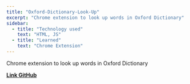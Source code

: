 ```yaml
---
title: "Oxford-Dictionary-Look-Up"
excerpt: "Chrome extension to look up words in Oxford Dictionary"
sidebar:
  - title: "Technology used"
    text: "HTML, JS"
  - title: "Learned"
    text: "Chrome Extension"
---
```


Chrome extension to look up words in Oxford Dictionary

[**Link GitHub**](https://github.com/ngntrgduc/Oxford-Dictionary-Look-Up)
